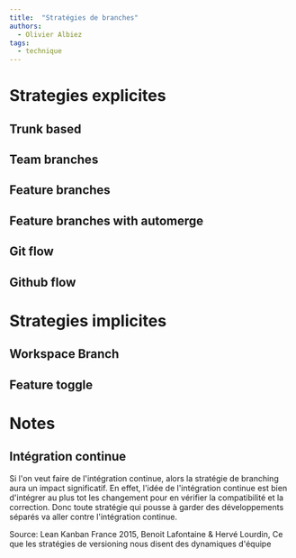 ```yaml
---
title:  "Stratégies de branches"
authors:
  - Olivier Albiez
tags:
  - technique
---
```



# Strategies explicites

## Trunk based

## Team branches

## Feature branches

## Feature branches with automerge

## Git flow

## Github flow

# Strategies implicites

## Workspace Branch

## Feature toggle

# Notes

## Intégration continue

Si l'on veut faire de l'intégration continue, alors la stratégie de branching aura un impact significatif. En effet, l'idée de l'intégration continue est bien d'intégrer au plus tot les changement pour en vérifier la compatibilité et la correction. Donc toute stratégie qui pousse à garder des développements séparés va aller contre l'intégration continue.


Source: Lean Kanban France 2015, Benoit Lafontaine & Hervé Lourdin, Ce que les stratégies de versioning nous disent des dynamiques d'équipe
